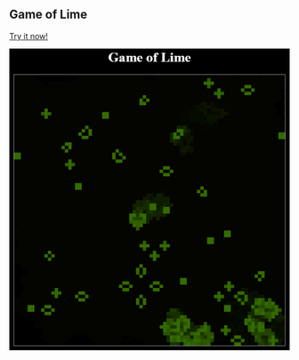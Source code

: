 ## Game of Lime
[Try it now!](https://christophbuehler.github.io/Game-of-Lime/)

![Game of Lime](screen.png "Game of Lime")
